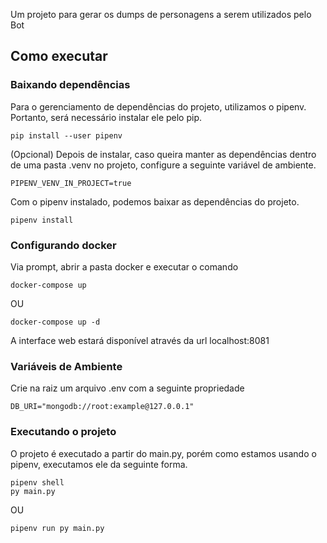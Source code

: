 Um projeto para gerar os dumps de personagens a serem utilizados pelo Bot

## Como executar

### Baixando dependências

Para o gerenciamento de dependências do projeto, utilizamos o pipenv. Portanto, será necessário instalar ele pelo pip.

```
pip install --user pipenv
```

(Opcional) Depois de instalar, caso queira manter as dependências dentro de uma pasta .venv no projeto, configure a seguinte variável de ambiente.
```
PIPENV_VENV_IN_PROJECT=true
```

Com o pipenv instalado, podemos baixar as dependências do projeto.

```
pipenv install
```

### Configurando docker

Via prompt, abrir a pasta docker e executar o comando

```
docker-compose up
```
OU
```
docker-compose up -d
```

A interface web estará disponível através da url localhost:8081

### Variáveis de Ambiente

Crie na raiz um arquivo .env com a seguinte propriedade

```
DB_URI="mongodb://root:example@127.0.0.1"
```

### Executando o projeto

O projeto é executado a partir do main.py, porém como estamos usando o pipenv, executamos ele da seguinte forma.

```
pipenv shell
py main.py
```
OU
```
pipenv run py main.py
```
